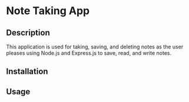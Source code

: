# Note Taking App

## Description

This application is used for taking, saving, and deleting notes as the user pleases using Node.js and Express.js to save, read, and write notes. 

## Installation



## Usage

